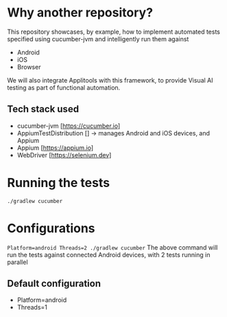 # Why another repository?

This repository showcases, by example, how to implement automated tests specified using cucumber-jvm and intelligently run them against
* Android
* iOS
* Browser

We will also integrate Applitools with this framework, to provide Visual AI testing as part of functional automation. 
## Tech stack used

* cucumber-jvm [https://cucumber.io]
* AppiumTestDistribution [] -> manages Android and iOS devices, and Appium
* Appium [https://appium.io]
* WebDriver [https://selenium.dev]

# Running the tests

`./gradlew cucumber`

# Configurations

`Platform=android Threads=2 ./gradlew cucumber`
The above command will run the tests against connected Android devices, with 2 tests running in parallel

## Default configuration

* Platform=android
* Threads=1